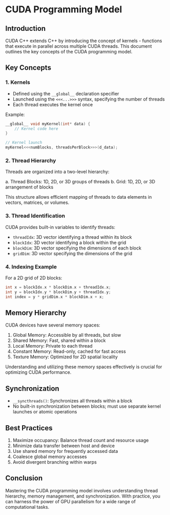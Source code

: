 # CUDA Programming Model

## Introduction

CUDA C++ extends C++ by introducing the concept of kernels - functions that execute in parallel across multiple CUDA threads. This document outlines the key concepts of the CUDA programming model.

## Key Concepts

### 1. Kernels

- Defined using the `__global__` declaration specifier
- Launched using the `<<<...>>>` syntax, specifying the number of threads
- Each thread executes the kernel once

Example:

```cpp
__global__ void myKernel(int* data) {
    // Kernel code here
}

// Kernel launch
myKernel<<<numBlocks, threadsPerBlock>>>(d_data);
```

### 2. Thread Hierarchy

Threads are organized into a two-level hierarchy:

a. Thread Blocks: 1D, 2D, or 3D groups of threads
b. Grid: 1D, 2D, or 3D arrangement of blocks

This structure allows efficient mapping of threads to data elements in vectors, matrices, or volumes.

### 3. Thread Identification

CUDA provides built-in variables to identify threads:

- `threadIdx`: 3D vector identifying a thread within its block
- `blockIdx`: 3D vector identifying a block within the grid
- `blockDim`: 3D vector specifying the dimensions of each block
- `gridDim`: 3D vector specifying the dimensions of the grid

### 4. Indexing Example

For a 2D grid of 2D blocks:

```cpp
int x = blockIdx.x * blockDim.x + threadIdx.x;
int y = blockIdx.y * blockDim.y + threadIdx.y;
int index = y * gridDim.x * blockDim.x + x;
```

## Memory Hierarchy

CUDA devices have several memory spaces:

1. Global Memory: Accessible by all threads, but slow
2. Shared Memory: Fast, shared within a block
3. Local Memory: Private to each thread
4. Constant Memory: Read-only, cached for fast access
5. Texture Memory: Optimized for 2D spatial locality

Understanding and utilizing these memory spaces effectively is crucial for optimizing CUDA performance.

## Synchronization

- `__syncthreads()`: Synchronizes all threads within a block
- No built-in synchronization between blocks; must use separate kernel launches or atomic operations

## Best Practices

1. Maximize occupancy: Balance thread count and resource usage
2. Minimize data transfer between host and device
3. Use shared memory for frequently accessed data
4. Coalesce global memory accesses
5. Avoid divergent branching within warps

## Conclusion

Mastering the CUDA programming model involves understanding thread hierarchy, memory management, and synchronization. With practice, you can harness the power of GPU parallelism for a wide range of computational tasks.
